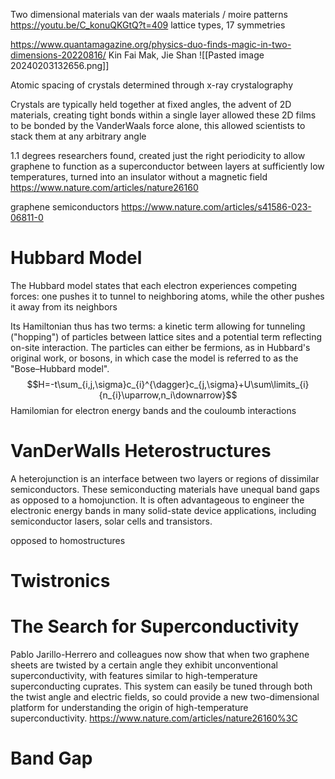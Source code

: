 Two dimensional materials
van der waals materials / moire patterns
https://youtu.be/C_konuQKGtQ?t=409
lattice types, 17 symmetries


https://www.quantamagazine.org/physics-duo-finds-magic-in-two-dimensions-20220816/
 Kin Fai Mak, Jie Shan 
![[Pasted image 20240203132656.png]]


Atomic spacing of crystals determined through x-ray crystalography



Crystals are typically held together at fixed angles, 
the advent of 2D materials, creating tight bonds within a single layer allowed these 2D films to be bonded by the VanderWaals force alone, this allowed scientists to stack them at any arbitrary angle


1.1 degrees
researchers found, created just the right periodicity to allow graphene to function as a superconductor between layers at sufficiently low temperatures, turned into an insulator without a magnetic field
https://www.nature.com/articles/nature26160



graphene semiconductors 
https://www.nature.com/articles/s41586-023-06811-0


# Hubbard Model

The Hubbard model states that each electron experiences competing forces:
	one pushes it to tunnel to neighboring atoms, while the other pushes it away from its neighbors

Its Hamiltonian thus has two terms: a kinetic term allowing for tunneling ("hopping") of particles between lattice sites and a potential term reflecting on-site interaction. The particles can either be fermions, as in Hubbard's original work, or bosons, in which case the model is referred to as the "Bose–Hubbard model".
$$H=-t\sum_{i,j,\sigma}c_{i}^{\dagger}c_{j,\sigma}+U\sum\limits_{i}{n_{i}\uparrow,n_i\downarrow}$$
Hamilomian for electron energy bands and the couloumb interactions 


# VanDerWalls Heterostructures
A heterojunction is an interface between two layers or regions of dissimilar semiconductors. These semiconducting materials have unequal band gaps as opposed to a homojunction. It is often advantageous to engineer the electronic energy bands in many solid-state device applications, including semiconductor lasers, solar cells and transistors.

opposed to homostructures 
# Twistronics

# The Search for Superconductivity

 Pablo Jarillo-Herrero and colleagues now show that when two graphene sheets are twisted by a certain angle they exhibit unconventional superconductivity, with features similar to high-temperature superconducting cuprates. This system can easily be tuned through both the twist angle and electric fields, so could provide a new two-dimensional platform for understanding the origin of high-temperature superconductivity.
 https://www.nature.com/articles/nature26160%3C


# Band Gap
